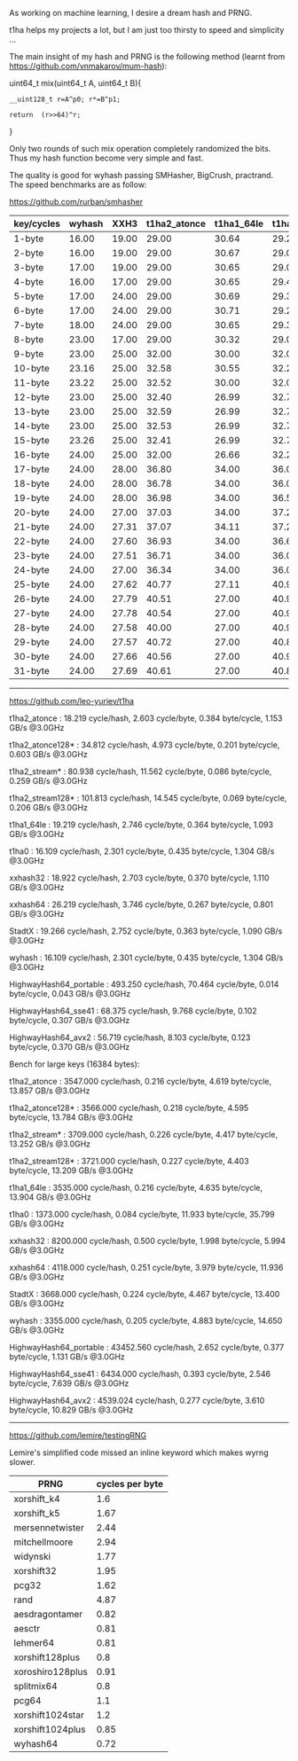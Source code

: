 As working on machine learning, I desire a dream hash and PRNG. 

t1ha helps my projects a lot, but I am just too thirsty to speed and simplicity ...

The main insight of my hash and PRNG is the following method (learnt from https://github.com/vnmakarov/mum-hash):

uint64_t	mix(uint64_t	A,	uint64_t	B){

	__uint128_t	r=A^p0;	r*=B^p1;
	
	return	(r>>64)^r;
	
}

Only two rounds of such mix operation completely randomized the bits. Thus my hash function become very simple and fast.

The quality is good for wyhash passing SMHasher, BigCrush, practrand. The speed benchmarks are as follow:

https://github.com/rurban/smhasher

| key/cycles | wyhash | XXH3 | t1ha2_atonce | t1ha1_64le | t1ha0_aes_noavx | speedup |
| ---- | ---- | ---- | ---- | ---- | ---- | ---- |
| 1-byte | 16.00 | 19.00 | 29.00 | 30.64 | 29.28 | 18.75% |
| 2-byte | 16.00 | 19.00 | 29.00 | 30.67 | 29.00 | 18.75% |
| 3-byte | 17.00 | 19.00 | 29.00 | 30.65 | 29.00 | 11.76% |
| 4-byte | 16.00 | 17.00 | 29.00 | 30.65 | 29.41 | 6.25% |
| 5-byte | 17.00 | 24.00 | 29.00 | 30.69 | 29.33 | 41.18% |
| 6-byte | 17.00 | 24.00 | 29.00 | 30.71 | 29.28 | 41.18% |
| 7-byte | 18.00 | 24.00 | 29.00 | 30.65 | 29.33 | 33.33% |
| 8-byte | 23.00 | 17.00 | 29.00 | 30.32 | 29.00 | -26.09% |
| 9-byte | 23.00 | 25.00 | 32.00 | 30.00 | 32.00 | 8.70% |
| 10-byte | 23.16 | 25.00 | 32.58 | 30.55 | 32.26 | 7.94% |
| 11-byte | 23.22 | 25.00 | 32.52 | 30.00 | 32.00 | 7.67% |
| 12-byte | 23.00 | 25.00 | 32.40 | 26.99 | 32.70 | 8.70% |
| 13-byte | 23.00 | 25.00 | 32.59 | 26.99 | 32.79 | 8.70% |
| 14-byte | 23.00 | 25.00 | 32.53 | 26.99 | 32.70 | 8.70% |
| 15-byte | 23.26 | 25.00 | 32.41 | 26.99 | 32.73 | 7.48% |
| 16-byte | 24.00 | 25.00 | 32.00 | 26.66 | 32.27 | 4.17% |
| 17-byte | 24.00 | 28.00 | 36.80 | 34.00 | 36.00 | 16.67% |
| 18-byte | 24.00 | 28.00 | 36.78 | 34.00 | 36.00 | 16.67% |
| 19-byte | 24.00 | 28.00 | 36.98 | 34.00 | 36.58 | 16.67% |
| 20-byte | 24.00 | 27.00 | 37.03 | 34.00 | 37.25 | 12.50% |
| 21-byte | 24.00 | 27.31 | 37.07 | 34.11 | 37.21 | 13.79% |
| 22-byte | 24.00 | 27.60 | 36.93 | 34.00 | 36.63 | 15.00% |
| 23-byte | 24.00 | 27.51 | 36.71 | 34.00 | 36.00 | 14.63% |
| 24-byte | 24.00 | 27.00 | 36.34 | 34.00 | 36.00 | 12.50% |
| 25-byte | 24.00 | 27.62 | 40.77 | 27.11 | 40.97 | 12.96% |
| 26-byte | 24.00 | 27.79 | 40.51 | 27.00 | 40.97 | 12.50% |
| 27-byte | 24.00 | 27.78 | 40.54 | 27.00 | 40.99 | 12.50% |
| 28-byte | 24.00 | 27.58 | 40.00 | 27.00 | 40.98 | 12.50% |
| 29-byte | 24.00 | 27.57 | 40.72 | 27.00 | 40.87 | 12.50% |
| 30-byte | 24.00 | 27.66 | 40.56 | 27.00 | 40.96 | 12.50% |
| 31-byte | 24.00 | 27.69 | 40.61 | 27.00 | 40.87 | 12.50% |

----------------------------------------
https://github.com/leo-yuriev/t1ha

t1ha2_atonce            :     18.219 cycle/hash,  2.603 cycle/byte,  0.384 byte/cycle,  1.153 GB/s @3.0GHz 

t1ha2_atonce128*        :     34.812 cycle/hash,  4.973 cycle/byte,  0.201 byte/cycle,  0.603 GB/s @3.0GHz 

t1ha2_stream*           :     80.938 cycle/hash, 11.562 cycle/byte,  0.086 byte/cycle,  0.259 GB/s @3.0GHz 

t1ha2_stream128*        :    101.813 cycle/hash, 14.545 cycle/byte,  0.069 byte/cycle,  0.206 GB/s @3.0GHz 

t1ha1_64le              :     19.219 cycle/hash,  2.746 cycle/byte,  0.364 byte/cycle,  1.093 GB/s @3.0GHz 

t1ha0                   :     16.109 cycle/hash,  2.301 cycle/byte,  0.435 byte/cycle,  1.304 GB/s @3.0GHz 

xxhash32                :     18.922 cycle/hash,  2.703 cycle/byte,  0.370 byte/cycle,  1.110 GB/s @3.0GHz 

xxhash64                :     26.219 cycle/hash,  3.746 cycle/byte,  0.267 byte/cycle,  0.801 GB/s @3.0GHz 

StadtX                  :     19.266 cycle/hash,  2.752 cycle/byte,  0.363 byte/cycle,  1.090 GB/s @3.0GHz 

wyhash                  :     16.109 cycle/hash,  2.301 cycle/byte,  0.435 byte/cycle,  1.304 GB/s @3.0GHz 

HighwayHash64_portable  :    493.250 cycle/hash, 70.464 cycle/byte,  0.014 byte/cycle,  0.043 GB/s @3.0GHz 

HighwayHash64_sse41     :     68.375 cycle/hash,  9.768 cycle/byte,  0.102 byte/cycle,  0.307 GB/s @3.0GHz 

HighwayHash64_avx2      :     56.719 cycle/hash,  8.103 cycle/byte,  0.123 byte/cycle,  0.370 GB/s @3.0GHz 



Bench for large keys (16384 bytes):

t1ha2_atonce            :   3547.000 cycle/hash,  0.216 cycle/byte,  4.619 byte/cycle, 13.857 GB/s @3.0GHz 

t1ha2_atonce128*        :   3566.000 cycle/hash,  0.218 cycle/byte,  4.595 byte/cycle, 13.784 GB/s @3.0GHz 

t1ha2_stream*           :   3709.000 cycle/hash,  0.226 cycle/byte,  4.417 byte/cycle, 13.252 GB/s @3.0GHz 

t1ha2_stream128*        :   3721.000 cycle/hash,  0.227 cycle/byte,  4.403 byte/cycle, 13.209 GB/s @3.0GHz 

t1ha1_64le              :   3535.000 cycle/hash,  0.216 cycle/byte,  4.635 byte/cycle, 13.904 GB/s @3.0GHz 

t1ha0                   :   1373.000 cycle/hash,  0.084 cycle/byte, 11.933 byte/cycle, 35.799 GB/s @3.0GHz 

xxhash32                :   8200.000 cycle/hash,  0.500 cycle/byte,  1.998 byte/cycle,  5.994 GB/s @3.0GHz 

xxhash64                :   4118.000 cycle/hash,  0.251 cycle/byte,  3.979 byte/cycle, 11.936 GB/s @3.0GHz 

StadtX                  :   3668.000 cycle/hash,  0.224 cycle/byte,  4.467 byte/cycle, 13.400 GB/s @3.0GHz 

wyhash                  :   3355.000 cycle/hash,  0.205 cycle/byte,  4.883 byte/cycle, 14.650 GB/s @3.0GHz 

HighwayHash64_portable  :  43452.560 cycle/hash,  2.652 cycle/byte,  0.377 byte/cycle,  1.131 GB/s @3.0GHz 

HighwayHash64_sse41     :   6434.000 cycle/hash,  0.393 cycle/byte,  2.546 byte/cycle,  7.639 GB/s @3.0GHz 

HighwayHash64_avx2      :   4539.024 cycle/hash,  0.277 cycle/byte,  3.610 byte/cycle, 10.829 GB/s @3.0GHz 

----------------------------------------

https://github.com/lemire/testingRNG

Lemire's simplified code missed an inline keyword which makes wyrng slower.

| PRNG |  cycles per byte |
| ---- | ---- |
| xorshift_k4 | 1.6 |
| xorshift_k5 | 1.67 |
| mersennetwister | 2.44 |
| mitchellmoore | 2.94 |
| widynski | 1.77 |
| xorshift32 | 1.95 |
| pcg32 | 1.62 |
| rand | 4.87 |
| aesdragontamer | 0.82 |
| aesctr | 0.81 |
| lehmer64 | 0.81 |
| xorshift128plus | 0.8 |
| xoroshiro128plus | 0.91 |
| splitmix64 | 0.8 |
| pcg64 | 1.1 |
| xorshift1024star | 1.2 |
| xorshift1024plus | 0.85 |
| wyhash64 | 0.72 |


